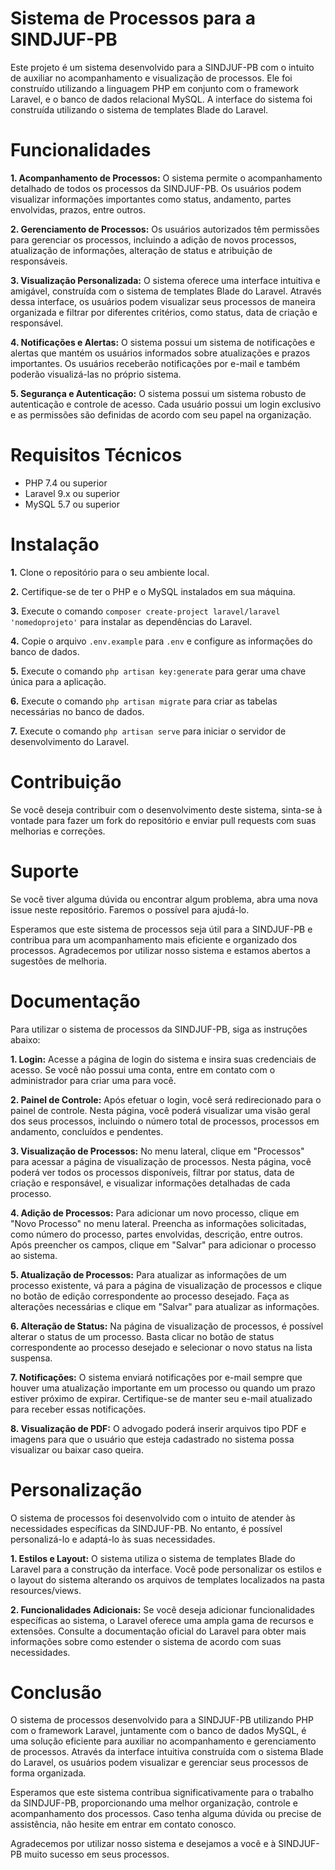 # Sistema de Processos para a SINDJUF-PB

Este projeto é um sistema desenvolvido para a SINDJUF-PB com o intuito de auxiliar no acompanhamento e visualização de processos. Ele foi construído utilizando a linguagem PHP em conjunto com o framework Laravel, e o banco de dados relacional MySQL. A interface do sistema foi construída utilizando o sistema de templates Blade do Laravel.

# Funcionalidades
**1. Acompanhamento de Processos:** O sistema permite o acompanhamento detalhado de todos os processos da SINDJUF-PB. Os usuários podem visualizar informações importantes como status, andamento, partes envolvidas, prazos, entre outros.

**2. Gerenciamento de Processos:** Os usuários autorizados têm permissões para gerenciar os processos, incluindo a adição de novos processos, atualização de informações, alteração de status e atribuição de responsáveis.

**3. Visualização Personalizada:** O sistema oferece uma interface intuitiva e amigável, construída com o sistema de templates Blade do Laravel. Através dessa interface, os usuários podem visualizar seus processos de maneira organizada e filtrar por diferentes critérios, como status, data de criação e responsável.

**4. Notificações e Alertas:** O sistema possui um sistema de notificações e alertas que mantém os usuários informados sobre atualizações e prazos importantes. Os usuários receberão notificações por e-mail e também poderão visualizá-las no próprio sistema.

**5. Segurança e Autenticação:** O sistema possui um sistema robusto de autenticação e controle de acesso. Cada usuário possui um login exclusivo e as permissões são definidas de acordo com seu papel na organização.

# Requisitos Técnicos
- PHP 7.4 ou superior
- Laravel 9.x ou superior
- MySQL 5.7 ou superior


# Instalação
**1.** Clone o repositório para o seu ambiente local.

**2.** Certifique-se de ter o PHP e o MySQL instalados em sua máquina.

**3.** Execute o comando `composer create-project laravel/laravel 'nomedoprojeto'` para instalar as dependências do Laravel.

**4.** Copie o arquivo `.env.example` para `.env` e configure as informações do banco de dados.

**5.** Execute o comando `php artisan key:generate` para gerar uma chave única para a aplicação.

**6.** Execute o comando `php artisan migrate` para criar as tabelas necessárias no banco de dados.

**7.** Execute o comando `php artisan serve` para iniciar o servidor de desenvolvimento do Laravel.

# Contribuição
Se você deseja contribuir com o desenvolvimento deste sistema, sinta-se à vontade para fazer um fork do repositório e enviar pull requests com suas melhorias e correções.

# Suporte
Se você tiver alguma dúvida ou encontrar algum problema, abra uma nova issue neste repositório. Faremos o possível para ajudá-lo.

Esperamos que este sistema de processos seja útil para a SINDJUF-PB e contribua para um acompanhamento mais eficiente e organizado dos processos. Agradecemos por utilizar nosso sistema e estamos abertos a sugestões de melhoria.

# Documentação
Para utilizar o sistema de processos da SINDJUF-PB, siga as instruções abaixo:

**1. Login:** Acesse a página de login do sistema e insira suas credenciais de acesso. Se você não possui uma conta, entre em contato com o administrador para criar uma para você.

**2. Painel de Controle:** Após efetuar o login, você será redirecionado para o painel de controle. Nesta página, você poderá visualizar uma visão geral dos seus processos, incluindo o número total de processos, processos em andamento, concluídos e pendentes.

**3. Visualização de Processos:** No menu lateral, clique em "Processos" para acessar a página de visualização de processos. Nesta página, você poderá ver todos os processos disponíveis, filtrar por status, data de criação e responsável, e visualizar informações detalhadas de cada processo.

**4. Adição de Processos:** Para adicionar um novo processo, clique em "Novo Processo" no menu lateral. Preencha as informações solicitadas, como número do processo, partes envolvidas, descrição, entre outros. Após preencher os campos, clique em "Salvar" para adicionar o processo ao sistema.

**5. Atualização de Processos:** Para atualizar as informações de um processo existente, vá para a página de visualização de processos e clique no botão de edição correspondente ao processo desejado. Faça as alterações necessárias e clique em "Salvar" para atualizar as informações.

**6. Alteração de Status:** Na página de visualização de processos, é possível alterar o status de um processo. Basta clicar no botão de status correspondente ao processo desejado e selecionar o novo status na lista suspensa.

**7. Notificações:** O sistema enviará notificações por e-mail sempre que houver uma atualização importante em um processo ou quando um prazo estiver próximo de expirar. Certifique-se de manter seu e-mail atualizado para receber essas notificações.

**8. Visualização de PDF:** O advogado poderá inserir arquivos tipo PDF e imagens para que o usuário que esteja cadastrado no sistema possa visualizar ou baixar caso queira.

# Personalização
O sistema de processos foi desenvolvido com o intuito de atender às necessidades específicas da SINDJUF-PB. No entanto, é possível personalizá-lo e adaptá-lo às suas necessidades.

**1. Estilos e Layout:** O sistema utiliza o sistema de templates Blade do Laravel para a construção da interface. Você pode personalizar os estilos e o layout do sistema alterando os arquivos de templates localizados na pasta resources/views.

**2. Funcionalidades Adicionais:** Se você deseja adicionar funcionalidades específicas ao sistema, o Laravel oferece uma ampla gama de recursos e extensões. Consulte a documentação oficial do Laravel para obter mais informações sobre como estender o sistema de acordo com suas necessidades.

# Conclusão
O sistema de processos desenvolvido para a SINDJUF-PB utilizando PHP com o framework Laravel, juntamente com o banco de dados MySQL, é uma solução eficiente para auxiliar no acompanhamento e gerenciamento de processos. Através da interface intuitiva construída com o sistema Blade do Laravel, os usuários podem visualizar e gerenciar seus processos de forma organizada.

Esperamos que este sistema contribua significativamente para o trabalho da SINDJUF-PB, proporcionando uma melhor organização, controle e acompanhamento dos processos. Caso tenha alguma dúvida ou precise de assistência, não hesite em entrar em contato conosco.

Agradecemos por utilizar nosso sistema e desejamos a você e à SINDJUF-PB muito sucesso em seus processos.
